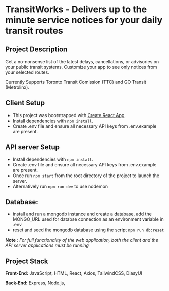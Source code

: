 # TransitWorks - Delivers up to the minute service notices for your daily transit routes
## Project Description

Get a no-nonsense list of the latest delays, cancellations, or advisories on your public transit systems.
Customize your app to see only notices from your selected routes.

Currently Supports Toronto Transit Comission (TTC) and GO Transit (Metrolinx).

## Client Setup

- This project was bootstrapped with [Create React App](https://github.com/facebook/create-react-app).
- Install dependencies with `npm install`.
- Create .env file and ensure all necessary API keys from .env.example are present.

## API server Setup

- Install dependencies with `npm install`.
- Create .env file and ensure all necessary API keys from .env.example are present.
- Once run `npm start` from the root directory of the project to launch the server. 
- Alternatively run `npm run dev` to use nodemon

## Database:
- install and run a mongodb instance and create a database, add the MONGO_URL used for databse connection as an environment variable in .env
- reset and seed the mongodb database using the script `npm run db:reset`

**Note** : _For full functionality of the web application, both the client and the API server applications must be running_

## Project Stack

__Front-End:__ JavaScript, HTML, React, Axios, TailwindCSS, DiasyUI

__Back-End:__ Express, Node.js,

